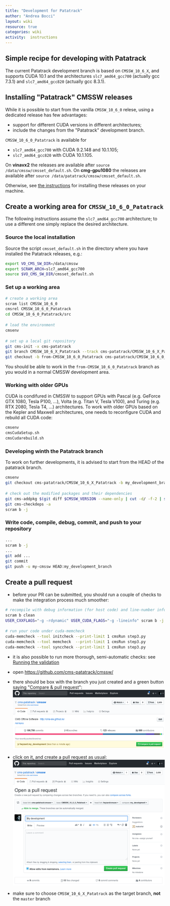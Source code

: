 ```yaml
---
title: "Development for Patatrack"
author: "Andrea Bocci"
layout: wiki
resource: true
categories: wiki
activity:  instructions
---
```


## Simple recipe for developing with Patatrack
The current Patatrack development branch is based on `CMSSW_10_6_X`, and supports CUDA 10.1 and the architectures
`slc7_amd64_gcc700` (actually gcc 7.3.1) and `slc7_amd64_gcc820` (actually gcc 8.3.1).


## Installing "Patatrack" CMSSW releases
While it is possible to start from the vanilla `CMSSW_10_6_0` relese, using a dedicated release has few advantages:
  - support for different CUDA versions in different architectures;
  - include the changes from the "Patatrack" development branch.

`CMSSW_10_6_0_Patatrack` is available for
  - `slc7_amd64_gcc700` with CUDA 9.2.148 and 10.1.105;
  - `slc7_amd64_gcc820` with CUDA 10.1.105.

On **vinavx2** the releases are available after `source /data/cmssw/cmsset_default.sh`.
On **cmg-gpu1080** the releases are available after `source /data/patatrack/cmssw/cmsset_default.sh`.

Otherwise, see [the instructions](PatatrackReleases.md) for installing these releases on your machine.


## Create a working area for `CMSSW_10_6_0_Patatrack`

The following instructions assume the `slc7_amd64_gcc700` architecture; to use a different one simply replace the desired architecture.

### Source the local installation
Source the script `cmsset_default.sh` in the directory where you have installed the Patatrack releases, e.g.:

```bash
export VO_CMS_SW_DIR=/data/cmssw
export SCRAM_ARCH=slc7_amd64_gcc700
source $VO_CMS_SW_DIR/cmsset_default.sh
```

### Set up a working area
```bash
# create a working area
scram list CMSSW_10_6_0
cmsrel CMSSW_10_6_0_Patatrack
cd CMSSW_10_6_0_Patatrack/src

# load the environment
cmsenv

# set up a local git repository
git cms-init -x cms-patatrack
git branch CMSSW_10_6_X_Patatrack --track cms-patatrack/CMSSW_10_6_X_Patatrack
git checkout -b from-CMSSW_10_6_0_Patatrack cms-patatrack/CMSSW_10_6_0_Patatrack
```

You should be able to work in the `from-CMSSW_10_6_0_Patatrack` branch as you would in a normal CMSSW development area.


### Working with older GPUs
CUDA is condifured in CMSSW to support GPUs with Pascal (e.g. GeForce GTX 1080, Tesla P100, ...),
Volta (e.g. Titan V, Tesla V100), and Turing (e.g. RTX 2080, Tesla T4, ...) architectures.
To work with older GPUs based on the Kepler and Maxwell architectures, one needs to reconfigure
CUDA and rebuild all CUDA code:
```bash
cmsenv
cmsCudaSetup.sh
cmsCudarebuild.sh
```


### Developing winth the Patatrack branch
To work on further developments, it is advised to start from the HEAD of the patatrack branch.

```bash
cmsenv
git checkout cms-patatrack/CMSSW_10_6_X_Patatrack -b my_development_branch

# check out the modified packages and their dependencies
git cms-addpkg $(git diff $CMSSW_VERSION --name-only | cut -d/ -f-2 | sort -u)
git cms-checkdeps -a
scram b -j
```


### Write code, compile, debug, commit, and push to your repository
```bash
...
scram b -j
...
git add ...
git commit
git push -u my-cmssw HEAD:my_development_branch
```


## Create a pull request
  - before your PR can be submitted, you should run a couple of checks to make the integration process much smoother:
  ```bash
  # recompile with debug information (for host code) and line-number information (for device code)
  scram b clean
  USER_CXXFLAGS="-g -rdynamic" USER_CUDA_FLAGS="-g -lineinfo" scram b -j
  
  # run your code under cuda-memcheck
  cuda-memcheck --tool initcheck --print-limit 1 cmsRun step3.py
  cuda-memcheck --tool memcheck  --print-limit 1 cmsRun step3.py
  cuda-memcheck --tool synccheck --print-limit 1 cmsRun step3.py
  ```

  - it is also possible to run more thorough, semi-automatic checks: see [Running the validation](PatatrackValidation.md)

  - open https://github.com/cms-patatrack/cmssw/

  - there should be box with the branch you just created and a green button saying "Compare & pull request":
    ![Compare & pull request](screenshot1.png "Compare & pull request")

  - click on it, and create a pull request as usual:
    ![Create a pull request](screenshot2.png "Create a request")

  - make sure to choose `CMSSW_10_6_X_Patatrack` as the target branch, **not** the `master` branch

